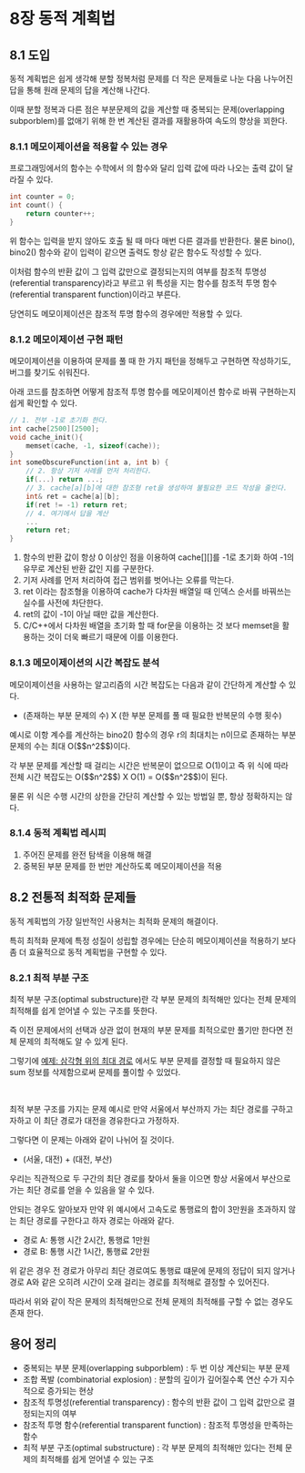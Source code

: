 # 8장 동적 계획법
## 8.1 도입
<p>동적 계획법은 쉽게 생각해 분할 정복처럼 문제를 더 작은 문제들로 나눈 다음 나누어진 답을 통해 원래 문제의 답을 계산해 나간다.</p>
<p>이때 분할 정복과 다른 점은 부분문제의 값을 계산할 때 중복되는 문제(overlapping subporblem)를 없애기 위해 한 번 계산된 결과를 재활용하여 속도의 향상을 꾀한다.</p>

### 8.1.1 메모이제이션을 적용할 수 있는 경우
<p>프로그래밍에서의 함수는 수학에서
의 함수와 달리 입력 값에 따라 나오는 출력 값이 달라질 수 있다.</p>

```cpp
int counter = 0;
int count() {
    return counter++;
}
```
<p>위 함수는 입력을 받지 않아도 호출 될 때 마다 매번 다른 결과를 반환한다. 물론 bino(), bino2() 함수와 같이 입력이 같으면 출력도 항상 같은 함수도 작성할 수 있다.</p>
<p>이처럼 함수의 반환 값이 그 입력 값만으로 결정되는지의 여부를 참조적 투명성(referential transparency)라고 부르고 위 특성을 지는 함수를 참조적 투명 함수(referential transparent function)이라고 부른다.</p>
<p>당연히도 메모이제이션은 참조적 투명 함수의 경우에만 적용할 수 있다.</p>

### 8.1.2 메모이제이션 구현 패턴
<p>메모이제이션을 이용하여 문제를 풀 때 한 가지 패턴을 정해두고 구현하면 작성하기도, 버그를 찾기도 쉬워진다.</p>
<p>아래 코드를 참조하면 어떻게 참조적 투명 함수를 메모이제이션 함수로 바꿔 구현하는지 쉽게 확인할 수 있다.</p>

``` cpp
// 1. 전부 -1로 초기화 한다.
int cache[2500][2500];
void cache_init(){
    memset(cache, -1, sizeof(cache));
}
int someObscureFunction(int a, int b) {
    // 2. 항상 기저 사례를 먼저 처리한다.
    if(...) return ...;
    // 3. cache[a][b]에 대한 참조형 ret을 생성하여 불필요한 코드 작성을 줄인다.
    int& ret = cache[a][b];
    if(ret != -1) return ret;
    // 4. 여기에서 답을 계산
    ...
    return ret;
}
```

1. 함수의 반환 값이 항상 0 이상인 점을 이용하여 cache[][]를 -1로 초기화 하여 -1의 유무로 계산된 반환 값인 지를 구분한다.
2. 기저 사례를 먼저 처리하여 접근 범위를 벗어나는 오류를 막는다.
3. ret 이라는 참조형을 이용하여 cache가 다차원 배열일 때 인덱스 순서를 바꿔쓰는 실수를 사전에 차단한다.
4. ret의 값이 -1이 아닐 때만 값을 계산한다.
5. C/C++에서 다차원 배열을 초기화 할 때 for문을 이용하는 것 보다 memset을 활용하는 것이 더욱 빠르기 때문에 이를 이용한다.

### 8.1.3 메모이제이션의 시간 복잡도 분석
<p>메모이제이션을 사용하는 알고리즘의 시간 복잡도는 다음과 같이 간단하게 계산할 수 있다.</p>

+ (존재하는 부분 문제의 수) X (한 부분 문제를 풀 때 필요한 반복문의 수행 횟수)

<p>예시로 이항 계수를 계산하는 bino2() 함수의 경우 r의 최대치는 n이므로 존재하는 부분 문제의 수는 최대 O($$n^2$$)이다.</p>
<p>각 부분 문제를 계산할 때 걸리는 시간은 반복문이 없으므로 O(1)이고 즉 위 식에 따라 전체 시간 복잡도는 O($$n^2$$) X O(1) = O($$n^2$$)이 된다.</p>
<p>물론 위 식은 수행 시간의 상한을 간단히 계산할 수 있는 방법일 뿐, 항상 정확하지는 않다.</p>

### 8.1.4 동적 계획법 레시피
1. 주어진 문제를 완전 탐색을 이용해 해결
2. 중복된 부분 문제를 한 번만 계산하도록 메모이제이션을 적용

## 8.2 전통적 최적화 문제들
<p>동적 계획법의 가장 일반적인 사용처는 최적화 문제의 해결이다.</p>
<p>특히 최적화 문제에 특정 성질이 성립할 경우에는 단순히 메모이제이션을 적용하기 보다 좀 더 효율적으로 동적 계획법을 구현할 수 있다.</p>

### 8.2.1 최적 부분 구조
<p>최적 부분 구조(optimal substructure)란 각 부분 문제의 최적해만 있다는 전체 문제의 최적해를 쉽게 얻어낼 수 있는 구조를 뜻한다.</p>
<p>즉 이전 문제에서의 선택과 상관 없이 현재의 부분 문제를 최적으로만 풀기만 한다면 전체 문제의 최적해도 알 수 있게 된다.</p>
<p>그렇기에 <a href="https://github.com/hellowarts/Algorithm_Study/blob/main/APSS/8_Dynamic_Programing/Example_problem/TRIANGLEPATH.cpp">예제: 삼각형 위의 최대 경로</a> 에서도 부분 문제를 결정할 때 필요하지 않은 sum 정보를 삭제함으로써 문제를 풀이할 수 있었다.</p>
<br>
<p>최적 부분 구조를 가지는 문제 예시로 만약 서울에서 부산까지 가는 최단 경로를 구하고자하고 이 최단 경로가 대전을 경유한다고 가정하자.</p>
<p>그렇다면 이 문제는 아래와 같이 나뉘어 질 것이다.</p>

+ (서울, 대전) + (대전, 부산)

<p>우리는 직관적으로 두 구간의 최단 경로를 찾아서 둘을 이으면 항상 서울에서 부산으로 가는 최단 경로를 얻을 수 있음을 알 수 있다.</p>
<p>안되는 경우도 알아보자 만약 위 예시에서 고속도로 통행료의 합이 3만원을 초과하지 않는 최단 경로를 구한다고 하자 경로는 아래와 같다.</p>

+ 경로 A: 통행 시간 2시간, 통행료 1만원
+ 경로 B: 통행 시간 1시간, 통행료 2만원

<p>위 같은 경우 전 경로가 아무리 최단 경로여도 통행료 떄문에 문제의 정답이 되지 않거나 경로 A와 같은 오히려 시간이 오래 걸리는 경로를 최적해로 결정할 수 있어진다.</p>
<p>따라서 위와 같이 작은 문제의 최적해만으로 전체 문제의 최적해를 구할 수 없는 경우도 존재 한다.</p>

## 용어 정리
+ 중복되는 부분 문제(overlapping subporblem) : 두 번 이상 계산되는 부분 문제
+ 조합 폭발 (combinatorial explosion) : 분할의 깊이가 깊어질수록 연산 수가 지수적으로 증가되는 현상
+ 참조적 투명성(referential transparency) : 함수의 반환 값이 그 입력 값만으로 결정되는지의 여부
+ 참조적 투명 함수(referential transparent function) : 참조적 투명성을 만족하는 함수
+ 최적 부분 구조(optimal substructure) : 각 부분 문제의 최적해만 있다는 전체 문제의 최적해를 쉽게 얻어낼 수 있는 구조
